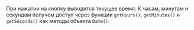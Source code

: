 При нажатии на кнопку выводится текущее время. К часам, минутам и секундам получем доступ через функции ```grtHours()```, ```getMinutes()``` и ```getSeconds()``` как методы объекта ```Date()```.